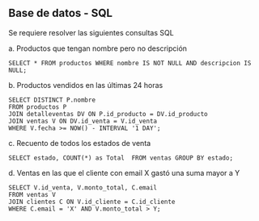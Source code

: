 ## Base de datos - SQL

Se requiere resolver las siguientes consultas SQL

a. Productos que tengan nombre pero no descripción
   
    SELECT * FROM productos WHERE nombre IS NOT NULL AND descripcion IS NULL;

b. Productos vendidos en las últimas 24 horas

    SELECT DISTINCT P.nombre
    FROM productos P
    JOIN detalleventas DV ON P.id_producto = DV.id_producto
    JOIN ventas V ON DV.id_venta = V.id_venta
    WHERE V.fecha >= NOW() - INTERVAL '1 DAY';

c. Recuento de todos los estados de venta

    SELECT estado, COUNT(*) as Total  FROM ventas GROUP BY estado;

d. Ventas en las que el cliente con email X gastó una suma mayor a Y

    SELECT V.id_venta, V.monto_total, C.email
    FROM ventas V
    JOIN clientes C ON V.id_cliente = C.id_cliente
    WHERE C.email = 'X' AND V.monto_total > Y;

